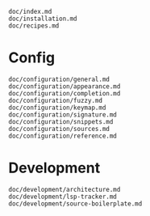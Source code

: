 ```{.include}
doc/index.md
doc/installation.md
doc/recipes.md
```

# Config
```{.include shift-heading-level-by=1}
doc/configuration/general.md
doc/configuration/appearance.md
doc/configuration/completion.md
doc/configuration/fuzzy.md
doc/configuration/keymap.md
doc/configuration/signature.md
doc/configuration/snippets.md
doc/configuration/sources.md
doc/configuration/reference.md
```

# Development
```{.include shift-heading-level-by=1}
doc/development/architecture.md
doc/development/lsp-tracker.md
doc/development/source-boilerplate.md
```
